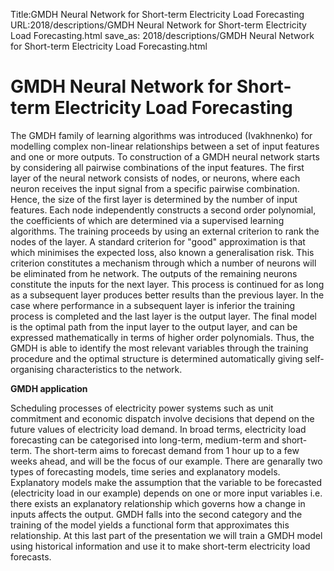 Title:GMDH Neural Network for Short-term Electricity Load Forecasting
URL:2018/descriptions/GMDH Neural Network for Short-term Electricity Load Forecasting.html
save_as: 2018/descriptions/GMDH Neural Network for Short-term Electricity Load Forecasting.html



# GMDH Neural Network for Short-term Electricity Load Forecasting
The GMDH family of learning algorithms was introduced (Ivakhnenko) for modelling complex non-linear relationships between a set of input features and one or more outputs. 
To construction of a GMDH neural network starts by considering all pairwise combinations of the input features. The first layer of the neural network consists of nodes, or neurons, where each neuron receives the input signal from a specific pairwise combination. Hence, the size of the first layer is determined by the number of input features. Each node independently constructs a second order polynomial, the coefficients of which are determined via a supervised learning algorithms. 
The training proceeds by using an external criterion to rank the nodes of the layer. A standard criterion for "good" approximation is that which minimises the expected loss, also known a generalisation risk. This criterion constitutes a mechanism through which a number of neurons will be eliminated from he network. 
The outputs of the remaining neurons constitute the inputs for the next layer. This process is continued for as long as a subsequent layer produces better results than the previous layer. In the case where performance in a subsequent layer is inferior the training process is completed and the last layer is the output layer.
The final model is the optimal path from the input layer to the output layer, and can be expressed mathematically in terms of higher order polynomials.
Thus, the GMDH is able to identify the most relevant variables through the training procedure and the optimal structure is determined automatically giving self-organising characteristics to the network.

**GMDH application**

Scheduling processes of electricity power systems such as unit commitment and economic dispatch involve decisions that depend on the future values of electricity load demand. 
In broad terms, electricity load forecasting can be categorised into long-term, medium-term and short-term. The short-term aims to forecast demand from 1 hour up to a few weeks ahead, and will be the focus of our example. 
There are genarally two types of forecasting models, time series and explanatory models.  Explanatory models make the assumption that the variable to be forecasted (electricity load in our example) depends on one or more input variables i.e. there exists an explanatory relationship which governs how a change in inputs affects the output. GMDH falls into the second category and the training of the model yields a functional form that approximates this relationship.
At this last part of the presentation we will train a GMDH model using historical information and use it to make short-term electricity load forecasts.
